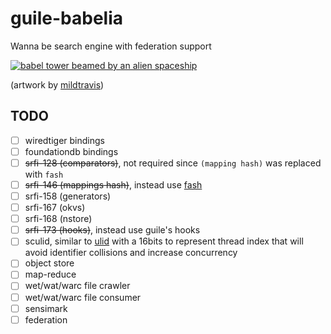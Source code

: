 # guile-babelia

Wanna be search engine with federation support

[![babel tower beamed by an alien spaceship](https://cdn.dribbble.com/users/2441249/screenshots/4890251/babeldrbl.jpg)](https://dribbble.com/shots/4890251-Babel)

(artwork by [mildtravis](https://dribbble.com/mildtravis))

## TODO

- [ ] wiredtiger bindings
- [ ] foundationdb bindings
- [ ] ~~srfi-128 (comparators)~~, not required since `(mapping hash)`
      was replaced with `fash`
- [ ] ~~srfi-146 (mappings hash)~~, instead use
      [fash](https://www.wingolog.org/pub/fash.scm)
- [ ] srfi-158 (generators)
- [ ] srfi-167 (okvs)
- [ ] srfi-168 (nstore)
- [ ] ~~srfi-173 (hooks)~~, instead use guile's hooks
- [ ] sculid, similar to [ulid](https://github.com/ulid/spec) with a
      16bits to represent thread index that will avoid identifier
      collisions and increase concurrency
- [ ] object store
- [ ] map-reduce
- [ ] wet/wat/warc file crawler
- [ ] wet/wat/warc file consumer
- [ ] sensimark
- [ ] federation
